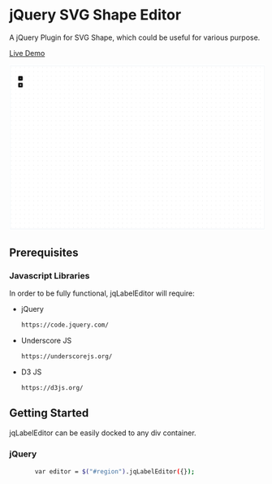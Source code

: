 # jQuery SVG Shape Editor

A jQuery Plugin for SVG Shape, which could be useful for various purpose.

<a href="https://2kha.github.io/polygon.html" target="_blank">Live Demo</a>

<img src="https://github.com/2kha/Visualizations/blob/main/SVG%20Shape%20Editor/images/sample.png" />


## Prerequisites

### Javascript Libraries

In order to be fully functional, jqLabelEditor will require:

* jQuery
  ```sh
  https://code.jquery.com/
  ```
  
* Underscore JS
  ```sh
  https://underscorejs.org/
  ```
  
* D3 JS
  ```sh
  https://d3js.org/
  ```

  
## Getting Started

jqLabelEditor can be easily docked to any div container.


### jQuery

```sh
       var editor = $("#region").jqLabelEditor({});
```



